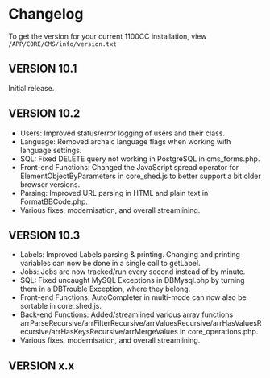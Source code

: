 # Changelog

To get the version for your current 1100CC installation, view `/APP/CORE/CMS/info/version.txt`

## VERSION 10.1

Initial release.

## VERSION 10.2

* Users: Improved status/error logging of users and their class.
* Language: Removed archaic language flags when working with language settings.
* SQL: Fixed DELETE query not working in PostgreSQL in cms_forms.php.
* Front-end Functions: Changed the JavaScript spread operator for ElementObjectByParameters in core_shed.js to better support a bit older browser versions.
* Parsing: Improved URL parsing in HTML and plain text in FormatBBCode.php.
* Various fixes, modernisation, and overall streamlining.

## VERSION 10.3

* Labels: Improved Labels parsing & printing. Changing and printing variables can now be done in a single call to getLabel.
* Jobs: Jobs are now tracked/run every second instead of by minute.
* SQL: Fixed uncaught MySQL Exceptions in DBMysql.php by turning them in a DBTrouble Exception, where they belong.
* Front-end Functions: AutoCompleter in multi-mode can now also be sortable in core_shed.js.
* Back-end Functions: Added/streamlined various array functions arrParseRecursive/arrFilterRecursive/arrValuesRecursive/arrHasValuesRecursive/arrHasKeysRecursive/arrMergeValues in core_operations.php.
* Various fixes, modernisation, and overall streamlining.

## VERSION x.x
